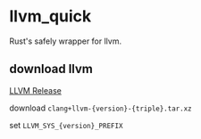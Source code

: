 # llvm_quick
Rust's safely wrapper for llvm.

## download llvm
[LLVM Release](https://github.com/llvm/llvm-project/releases)

download `clang+llvm-{version}-{triple}.tar.xz`

set `LLVM_SYS_{version}_PREFIX`
